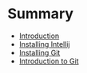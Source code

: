 # Summary

- [Introduction](./intro.md)
- [Installing Intellij](./intellij-install.md)
- [Installing Git](./git-install.md)
- [Introduction to Git](./git-intro.md)
